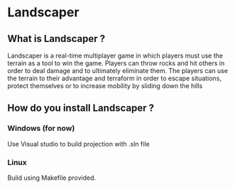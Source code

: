 # Landscaper

## What is Landscaper ?

Landscaper is a real-time multiplayer game in which players must use the terrain as a tool to win the game.
Players can throw rocks and hit others in order to deal damage and to ultimately eliminate them.
The players can use the terrain to their advantage and terraform in order to escape situations,
protect themselves or to increase mobility by sliding down the hills
## How do you install Landscaper ?

### Windows (for now)

Use Visual studio to build projection with .sln file

### Linux

Build using Makefile provided.


